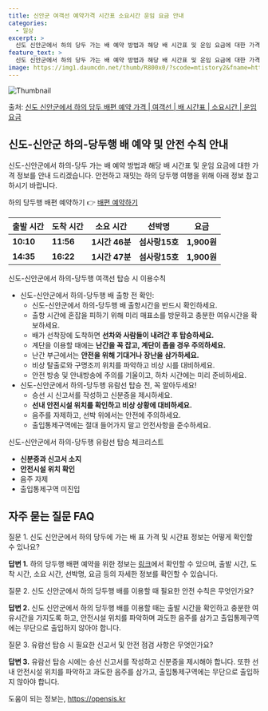 ```yaml
---
title: 신안군 여객선 예약가격 시간표 소요시간 운임 요금 안내
categories:
  - 일상
excerpt: >
  신도 신안군에서 하의 당두 가는 배 예약 방법과 해당 배 시간표 및 운임 요금에 대한 가격 정보를 안내 드리겠습니다. 안전하고 재밋는 하의 당두행 여행을 위해 아래 정보 참고하시기 바랍니다. 하의 당두행 배편 예약하기 👈 클릭신도 신안군에서 하의 당두행 배 시간표출발 시간도착 시간소요 시간선박명요금10:1011:561시간 46분섬사랑15호1,900원14:3516:221시간 47분섬사랑15호1,900원하의 당두행 배편 예약하기 👈 클릭신도-신안군에서 하의-당두행 여객선 탑승 시 이용수칙해양 여행을 즐기기 위해 꼭 숙지해야 할 이용수칙을 알아봅시다. 중요한 내용: 신도-신안군에서 하의-당두행 배 출항 전 확인: 1) 신도-신안군에서 하의-당두행 배 출항시간을 반드시 확인하세요. 2) 출항 시간에 혼잡을 피하..
feature_text: >
  신도 신안군에서 하의 당두 가는 배 예약 방법과 해당 배 시간표 및 운임 요금에 대한 가격 정보를 안내 드리겠습니다. 안전하고 재밋는 하의 당두행 여행을 위해 아래 정보 참고하시기 바랍니다. 하의 당두행 배편 예약하기 👈 클릭신도 신안군에서 하의 당두행 배 시간표출발 시간도착 시간소요 시간선박명요금10:1011:561시간 46분섬사랑15호1,900원14:3516:221시간 47분섬사랑15호1,900원하의 당두행 배편 예약하기 👈 클릭신도-신안군에서 하의-당두행 여객선 탑승 시 이용수칙해양 여행을 즐기기 위해 꼭 숙지해야 할 이용수칙을 알아봅시다. 중요한 내용: 신도-신안군에서 하의-당두행 배 출항 전 확인: 1) 신도-신안군에서 하의-당두행 배 출항시간을 반드시 확인하세요. 2) 출항 시간에 혼잡을 피하..
image: https://img1.daumcdn.net/thumb/R800x0/?scode=mtistory2&fname=https%3A%2F%2Fblog.kakaocdn.net%2Fdn%2FEOd8M%2FbtsHCbsgJbe%2F6GlXyFxPhBm0xmIoYVXkV1%2Fimg.webp
---
```


![Thumbnail](https://img1.daumcdn.net/thumb/R800x0/?scode=mtistory2&fname=https%3A%2F%2Fblog.kakaocdn.net%2Fdn%2FEOd8M%2FbtsHCbsgJbe%2F6GlXyFxPhBm0xmIoYVXkV1%2Fimg.webp)

<p>출처: <a href="https://opensis.kr/entry/%EC%8B%A0%EB%8F%84-%EC%8B%A0%EC%95%88%EA%B5%B0%EC%97%90%EC%84%9C-%ED%95%98%EC%9D%98-%EB%8B%B9%EB%91%90-%EB%B0%B0%ED%8E%B8-%EC%98%88%EC%95%BD-%EA%B0%80%EA%B2%A9-%EC%97%AC%EA%B0%9D%EC%84%A0-%EB%B0%B0-%EC%8B%9C%EA%B0%84%ED%91%9C-%EC%86%8C%EC%9A%94%EC%8B%9C%EA%B0%84-%EC%9A%B4%EC%9E%84-%EC%9A%94%EA%B8%88" rel="dofollow">신도 신안군에서 하의 당두 배편 예약 가격 | 여객선 | 배 시간표 | 소요시간 | 운임 요금</a> </p>

## 신도-신안군 하의-당두행 배 예약 및 안전 수칙 안내

신도-신안군에서 하의-당두 가는 배 예약 방법과 해당 배 시간표 및 운임 요금에 대한 가격 정보를 안내 드리겠습니다. 안전하고 재밋는 하의
당두행 여행을 위해 아래 정보 참고하시기 바랍니다.



하의 당두행 배편 예약하기 👉 [배편 예약하기](https://opensis.kr/entry/%EC%8B%A0%EB%8F%84-%EC%8B%A0%EC%95%88%EA%B5%B0%EC%97%90%EC%84%9C-%ED%95%98%EC%9D%98-%EB%8B%B9%EB%91%90-%EB%B0%B0%ED%8E%B8-%EC%98%88%EC%95%BD-%EA%B0%80%EA%B2%A9-%EC%97%AC%EA%B0%9D%EC%84%A0-%EB%B0%B0-%EC%8B%9C%EA%B0%84%ED%91%9C-%EC%86%8C%EC%9A%94%EC%8B%9C%EA%B0%84-%EC%9A%B4%EC%9E%84-%EC%9A%94%EA%B8%88)

**출발 시간** | **도착 시간** | **소요 시간** | **선박명** | **요금**  
---|---|---|---|---  
**10:10** | **11:56** | **1시간 46분** | **섬사랑15호** | **1,900원**  
**14:35** | **16:22** | **1시간 47분** | **섬사랑15호** | **1,900원**  
  


신도-신안군에서 하의-당두행 여객선 탑승 시 이용수칙

  * 신도-신안군에서 하의-당두행 배 출항 전 확인: 
    * 신도-신안군에서 하의-당두행 배 출항시간을 반드시 확인하세요.
    * 출항 시간에 혼잡을 피하기 위해 미리 매표소를 방문하고 충분한 여유시간을 확보하세요.
    * 배가 선착장에 도착하면 **선차와 사람들이 내려간 후 탑승하세요.**
    * 계단을 이용할 때에는 **난간을 꼭 잡고, 계단이 좁을 경우 주의하세요.**
    * 난간 부근에서는 **안전을 위해 기대거나 장난을 삼가하세요.**
    * 비상 탈출로와 구명조끼 위치를 파악하고 비상 시를 대비하세요.
    * 안전 방송 및 안내방송에 주의를 기울이고, 하차 시간에는 미리 준비하세요.
  * 신도-신안군에서 하의-당두행 유람선 탑승 전, 꼭 알아두세요! 
    * 승선 시 신고서를 작성하고 신분증을 제시하세요.
    * **선내 안전시설 위치를 확인하고 비상 상황에 대비하세요.**
    * 음주를 자제하고, 선박 위에서는 안전에 주의하세요.
    * 출입통제구역에는 절대 들어가지 말고 안전사항을 준수하세요.



신도-신안군에서 하의-당두행 유람선 탑승 체크리스트

  * **신분증과 신고서 소지**
  * **안전시설 위치 확인**
  * 음주 자제
  * 출입통제구역 미진입



## 자주 묻는 질문 FAQ



질문 1. 신도 신안군에서 하의 당두에 가는 배 표 가격 및 시간표 정보는 어떻게 확인할 수 있나요?

**답변 1.** 하의 당두행 배편 예약을 위한 정보는 [링크](https://opensis.kr/entry/%EC%8B%A0%EB%8F%84-%EC%8B%A0%EC%95%88%EA%B5%B0%EC%97%90%EC%84%9C-%ED%95%98%EC%9D%98-%EB%8B%B9%EB%91%90-%EB%B0%B0%ED%8E%B8-%EC%98%88%EC%95%BD-%EA%B0%80%EA%B2%A9-%EC%97%AC%EA%B0%9D%EC%84%A0-%EB%B0%B0-%EC%8B%9C%EA%B0%84%ED%91%9C-%EC%86%8C%EC%9A%94%EC%8B%9C%EA%B0%84-%EC%9A%B4%EC%9E%84-%EC%9A%94%EA%B8%88)에서 확인할 수 있으며, 출발 시간, 도착 시간, 소요 시간,
선박명, 요금 등의 자세한 정보를 확인할 수 있습니다.



질문 2. 신도 신안군에서 하의 당두행 배를 이용할 때 필요한 안전 수칙은 무엇인가요?

**답변 2.** 신도 신안군에서 하의 당두행 배를 이용할 때는 출발 시간을 확인하고 충분한 여유시간을 가지도록 하고, 안전시설 위치를
파악하며 과도한 음주를 삼가고 출입통제구역에는 무단으로 출입하지 않아야 합니다.



질문 3. 유람선 탑승 시 필요한 신고서 및 안전 점검 사항은 무엇인가요?

**답변 3.** 유람선 탑승 시에는 승선 신고서를 작성하고 신분증을 제시해야 합니다. 또한 선내 안전시설 위치를 파악하고 과도한 음주를
삼가고, 출입통제구역에는 무단으로 출입하지 않아야 합니다.



 

도움이 되는 정보는, <a href="https://opensis.kr" rel="dofollow">https://opensis.kr</a>


